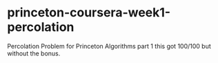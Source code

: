 # princeton-coursera-week1-percolation
Percolation Problem for Princeton Algorithms part 1 
this got 100/100 but without the bonus.
